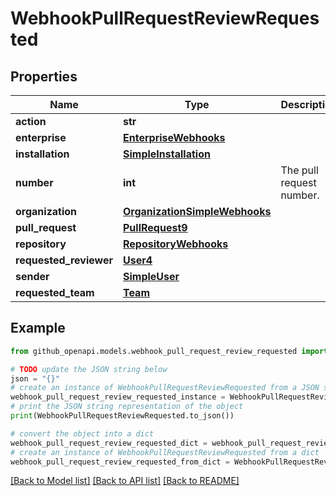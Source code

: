 # WebhookPullRequestReviewRequested


## Properties

Name | Type | Description | Notes
------------ | ------------- | ------------- | -------------
**action** | **str** |  | 
**enterprise** | [**EnterpriseWebhooks**](EnterpriseWebhooks.md) |  | [optional] 
**installation** | [**SimpleInstallation**](SimpleInstallation.md) |  | [optional] 
**number** | **int** | The pull request number. | 
**organization** | [**OrganizationSimpleWebhooks**](OrganizationSimpleWebhooks.md) |  | [optional] 
**pull_request** | [**PullRequest9**](PullRequest9.md) |  | 
**repository** | [**RepositoryWebhooks**](RepositoryWebhooks.md) |  | 
**requested_reviewer** | [**User4**](User4.md) |  | 
**sender** | [**SimpleUser**](SimpleUser.md) |  | 
**requested_team** | [**Team**](Team.md) |  | 

## Example

```python
from github_openapi.models.webhook_pull_request_review_requested import WebhookPullRequestReviewRequested

# TODO update the JSON string below
json = "{}"
# create an instance of WebhookPullRequestReviewRequested from a JSON string
webhook_pull_request_review_requested_instance = WebhookPullRequestReviewRequested.from_json(json)
# print the JSON string representation of the object
print(WebhookPullRequestReviewRequested.to_json())

# convert the object into a dict
webhook_pull_request_review_requested_dict = webhook_pull_request_review_requested_instance.to_dict()
# create an instance of WebhookPullRequestReviewRequested from a dict
webhook_pull_request_review_requested_from_dict = WebhookPullRequestReviewRequested.from_dict(webhook_pull_request_review_requested_dict)
```
[[Back to Model list]](../README.md#documentation-for-models) [[Back to API list]](../README.md#documentation-for-api-endpoints) [[Back to README]](../README.md)


